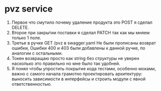# pvz service

1. Первое что смутило почему удаление продукта это POST я сделал DELETE.
2. Второе при закрытии поставки я сделал PATCH 
так как мы мняем только 1 поле.
3. Третье в ручке GET /pvz в swagger.yaml 
Не были прописаны возврат ошибки, 
Ошибки 400 и 403 были добавлены к данной ручке,
по аналогии с остальными.
4. Токен возвращаю просто как string без структуры
не уверен насколько это правильно но мне было  так удобней.
5. Я понял чтобы упростить покрытие кода тестами,
особенно моками, важно с самого начала грамотно 
проектировать архитектуру: выносить зависимости 
в интерфейсы и строить модули с явной ответственностью.